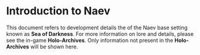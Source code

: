 # Introduction to Naev

This document refers to development details the of the Naev base setting known as **Sea of Darkness**. For more information on lore and details, please see the in-game **Holo-Archives**. Only information not present in the **Holo-Archives** will be shown here.

